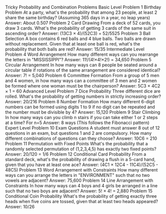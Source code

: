 Tricky Probability and Combination Problems
Basic Level
Problem 1
Birthday Problem
At a party, what's the probability that among 23 people, at least 2 share the same birthday? (Assuming 365 days in a year, no leap years)
Answer: About 0.507
Problem 2
Card Drawing
From a deck of 52 cards, you draw 3 cards. What's the probability of getting 3 cards of the same suit in ascending order?
Answer: (13C3 × 4)/(52C3) = 52/5525
Problem 3
Ball Selection
A box contains 6 red balls and 4 blue balls. Two balls are drawn without replacement. Given that at least one ball is red, what's the probability that both balls are red?
Answer: 15/35
Intermediate Level
Problem 4
Word Arrangement
How many different ways can you rearrange the letters in "MISSISSIPPI"?
Answer: 11!/(4!×4!×2!) = 34,650
Problem 5
Circular Arrangement
In how many ways can 8 people be seated around a circular table if rotations of the same arrangement are considered identical?
Answer: 7! = 5,040
Problem 6
Committee Formation
From a group of 5 men and 4 women, in how many ways can a committee of 3 men and 2 women be formed where one woman must be the chairperson?
Answer: 5C3 × 4C2 × 1 = 60
Advanced Level
Problem 7
Dice Probability
Three different dice are rolled. What's the probability of getting numbers in strictly increasing order?
Answer: 20/216
Problem 8
Number Formation
How many different 6-digit numbers can be formed using digits 1 to 9 if no digit can be repeated and the number must be divisible by 4?
Answer: 15,120
Problem 9
Stair Climbing
In how many ways can you climb n stairs if you can take either 1 or 2 steps at a time?
For n=5
Answer: 8 ways (This follows the Fibonacci pattern)
Expert Level
Problem 10
Exam Questions
A student must answer 8 out of 12 questions in an exam, but questions 1 and 2 are compulsory. How many different combinations of questions can they choose?
Answer: 10C6 = 210
Problem 11
Permutation with Fixed Points
What's the probability that a randomly selected permutation of (1,2,3,4,5) has exactly two fixed points?
Answer: 20/120 = 1/6
Problem 12
Conditional Card Probability
From a standard deck, what's the probability of drawing a flush in a 5-card hand, given that you have at least one ace?
Answer: (4C1 × 12C4 - 11C4)/(52C5 - 48C5)
Problem 13
Word Arrangement with Constraints
How many different ways can you arrange the letters in "ENVIRONMENT" such that no two vowels are adjacent?
Answer: 75,600
Problem 14
Line Arrangement with Constraints
In how many ways can 4 boys and 4 girls be arranged in a line such that no two boys are adjacent?
Answer: 5! × 4! = 2,880
Problem 15
Conditional Coin Probability
What's the probability of getting exactly three heads when five coins are tossed, given that at least two heads appeared?
Answer: 10/26